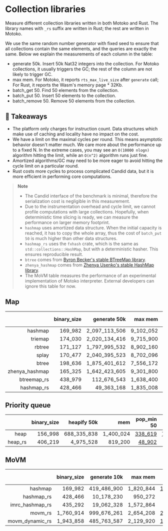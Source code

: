 # Collection libraries

Measure different collection libraries written in both Motoko and Rust. 
The library names with `_rs` suffix are written in Rust; the rest are written in Motoko.

We use the same random number generator with fixed seed to ensure that all collections contain
the same elements, and the queries are exactly the same. Below we explain the measurements of each column in the table:

* generate 50k. Insert 50k Nat32 integers into the collection. For Motoko collections, it usually triggers the GC; the rest of the column are not likely to trigger GC.
* max mem. For Motoko, it reports `rts_max_live_size` after `generate` call; For Rust, it reports the Wasm's memory page * 32Kb.
* batch_get 50. Find 50 elements from the collection.
* batch_put 50. Insert 50 elements to the collection.
* batch_remove 50. Remove 50 elements from the collection.

## **💎 Takeaways**

* The platform only charges for instruction count. Data structures which make use of caching and locality have no impact on the cost.
* We have a limit on the maximal cycles per round. This means asymptotic behavior doesn't matter much. We care more about the performance up to a fixed N. In the extreme cases, you may see an `O(10000 nlogn)` algorithm hitting the limit, while an `O(n^2)` algorithm runs just fine.
* Amortized algorithms/GC may need to be more eager to avoid hitting the cycle limit on a particular round.
* Rust costs more cycles to process complicated Candid data, but it is more efficient in performing core computations.

> **Note**
>
> * The Candid interface of the benchmark is minimal, therefore the serialization cost is negligible in this measurement.
> * Due to the instrumentation overhead and cycle limit, we cannot profile computations with large collections. Hopefully, when deterministic time slicing is ready, we can measure the performance on larger memory footprint.
> * `hashmap` uses amortized data structure. When the initial capacity is reached, it has to copy the whole array, thus the cost of `batch_put 50` is much higher than other data structures.
> * `hashmap_rs` uses the `fxhash` crate, which is the same as `std::collections::HashMap`, but with a deterministic hasher. This ensures reproducible result.
> * `btree` comes from [Byron Becker's stable BTreeMap library](https://github.com/canscale/StableHeapBTreeMap).
> * `zhenya_hashmap` comes from [Zhenya Usenko's stable HashMap library](https://github.com/ZhenyaUsenko/motoko-hash-map).
> * The MoVM table measures the performance of an experimental implementation of Motoko interpreter. External developers can ignore this table for now.

## Map

| |binary_size|generate 50k|max mem|batch_get 50|batch_put 50|batch_remove 50|
|--:|--:|--:|--:|--:|--:|--:|
|hashmap|169_982|2_097_113_506|9_102_052|[1_115_399](hashmap_get.svg)|[609_254_124](hashmap_put.svg)|[1_056_869](hashmap_remove.svg)|
|triemap|174_030|2_020_134_416|9_715_900|[773_637](triemap_get.svg)|[1_853_794](triemap_put.svg)|[1_033_460](triemap_remove.svg)|
|rbtree|171_127|1_797_995_532|8_902_160|[670_401](rbtree_get.svg)|[1_623_975](rbtree_put.svg)|[859_340](rbtree_remove.svg)|
|splay|170_477|2_040_395_523|8_702_096|[1_102_393](splay_get.svg)|[1_915_542](splay_put.svg)|[1_103_332](splay_remove.svg)|
|btree|198_636|1_875_401_612|7_556_172|[813_525](btree_get.svg)|[1_718_273](btree_put.svg)|[862_047](btree_remove.svg)|
|zhenya_hashmap|165_325|1_642_423_605|9_301_800|[647_832](zhenya_hashmap_get.svg)|[1_447_024](zhenya_hashmap_put.svg)|[652_030](zhenya_hashmap_remove.svg)|
|btreemap_rs|438_979|112_676_543|1_638_400|[59_465](btreemap_rs_get.svg)|[133_080](btreemap_rs_put.svg)|[60_509](btreemap_rs_remove.svg)|
|hashmap_rs|428_466|49_363_168|1_835_008|[19_572](hashmap_rs_get.svg)|[58_237](hashmap_rs_put.svg)|[20_805](hashmap_rs_remove.svg)|

## Priority queue

| |binary_size|heapify 50k|mem|pop_min 50|put 50|
|--:|--:|--:|--:|--:|--:|
|heap|156_998|688_335_838|1_400_024|[338_619](heap_get.svg)|[711_943](heap_put.svg)|[340_032](heap_remove.svg)|
|heap_rs|406_219|4_975_528|819_200|[48_902](heap_rs_get.svg)|[20_578](heap_rs_put.svg)|[49_090](heap_rs_remove.svg)|

## MoVM

| |binary_size|generate 10k|max mem|batch_get 50|batch_put 50|batch_remove 50|
|--:|--:|--:|--:|--:|--:|--:|
|hashmap|169_982|419_486_900|1_820_844|[1_113_679](hashmap_get.svg)|[122_781_037](hashmap_put.svg)|[1_054_639](hashmap_remove.svg)|
|hashmap_rs|428_466|10_178_230|950_272|[18_903](hashmap_rs_get.svg)|[57_565](hashmap_rs_put.svg)|[19_747](hashmap_rs_remove.svg)|
|imrc_hashmap_rs|435_292|19_062_328|1_572_864|[29_764](imrc_hashmap_rs_get.svg)|[113_802](imrc_hashmap_rs_put.svg)|[36_791](imrc_hashmap_rs_remove.svg)|
|movm_rs|1_760_914|999_676_261|2_654_208|[2_424_874](movm_rs_get.svg)|[6_357_705](movm_rs_put.svg)|[5_013_896](movm_rs_remove.svg)|
|movm_dynamic_rs|1_943_858|485_763_587|2_129_920|[1_909_424](movm_dynamic_rs_get.svg)|[2_642_175](movm_dynamic_rs_put.svg)|[1_907_002](movm_dynamic_rs_remove.svg)|
